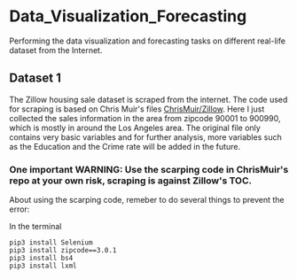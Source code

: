 # Data_Visualization_Forecasting
Performing the data visualization and forecasting tasks on different real-life dataset from the Internet.

## Dataset 1

The Zillow housing sale dataset is scraped from the internet. The code used for scraping is based on Chris Muir's files [ChrisMuir/Zillow](https://github.com/ChrisMuir/Zillow). Here I just collected the sales information in the area from zipcode 90001 to 900990, which is mostly in around the Los Angeles area. The original file only contains very basic variables and for further analysis, more variables such as the Education and the Crime rate will be added in the future. 

### One important WARNING: Use the scarping code in ChrisMuir's repo at your own risk, scraping is against Zillow's TOC.

About using the scarping code, remeber to do several things to prevent the error:

In the terminal
```
pip3 install Selenium
pip3 install zipcode==3.0.1
pip3 install bs4
pip3 install lxml
```
